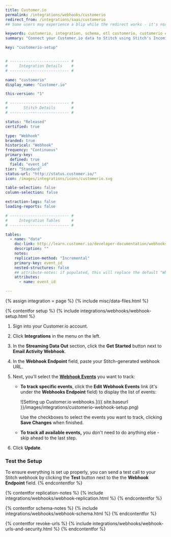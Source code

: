 ```yaml
---
title: Customer.io
permalink: /integrations/webhooks/customerio
redirect_from: /integrations/saas/customerio
## Some users may experience a blip while the redirect works - it's normal.

keywords: customerio, integration, schema, etl customerio, customerio etl, customerio schema, stitch webhooks
summary: "Connect your Customer.io data to Stitch using Stitch's Incoming Webhooks integration. In this guide, you'll find setup instructions, info about replication, and the data you can expect to see in your data warehouse."

key: "customerio-setup"


# -------------------------- #
#     Integration Details    #
# -------------------------- #

name: "customerio"
display_name: "Customer.io"

this-version: "1"

# -------------------------- #
#       Stitch Details       #
# -------------------------- #

status: "Released"
certified: true

type: "Webhook"
branded: true
historical: "Webhook"
frequency: "Continuous"
primary-key:
  defined: true
  field: "event_id"
tier: "Standard"
status-url: "http://status.customer.io/"
icon: /images/integrations/icons/customerio.svg

table-selection: false
column-selection: false

extraction-logs: false
loading-reports: false

# -------------------------- #
#     Integration Tables     #
# -------------------------- #

tables:
  - name: "data"
    doc-link: http://learn.customer.io/developer-documentation/webhooks.html#list-of-webhook-attributes
    description: ""
    notes: 
    replication-method: "Incremental"
    primary-key: event_id
    nested-structures: false
    ## attribute-notes: if populated, this will replace the default "While we try to include everything here..." copy.
    attributes:
      - name: event_id

---
```

{% assign integration = page %}
{% include misc/data-files.html %}

{% contentfor setup %}
{% include integrations/webhooks/webhook-setup.html %}

1. Sign into your Customer.io account.
2. Click **Integrations** in the menu on the left.
3. In the **Streaming Data Out** section, click the **Get Started** button next to **Email Activity Webhook**.
4. In the **Webhook Endpoint** field, paste your Stitch-generated webhook URL.
5. Next, you'll select the [**Webhook Events**](http://learn.customer.io/developer-documentation/webhooks.html#events) you want to track:
   - **To track specific events**, click the **Edit Webhook Events** link (it's under the **Webhooks Endpoint** field) to display the list of events:

      ![Setting up Customer.io webhooks.]({{ site.baseurl }}/images/integrations/customerio-webhook-setup.png)

      Use the checkboxes to select the events you want to track, clicking **Save Changes** when finished.
   - **To track all available events,** you don't need to do anything else - skip ahead to the last step.

6. Click **Update**.

### Test the Setup
To ensure everything is set up properly, you can send a test call to your Stitch webhook by clicking the **Test** button next to the the **Webhook Endpoint** field. 
{% endcontentfor %}



{% contentfor replication-notes %}
{% include integrations/webhooks/webhook-replication.html %}
{% endcontentfor %}



{% contentfor schema-notes %}
{% include integrations/webhooks/webhook-schema.html %}
{% endcontentfor %}



{% contentfor revoke-urls %}
{% include integrations/webhooks/webhook-urls-and-security.html %}
{% endcontentfor %}
